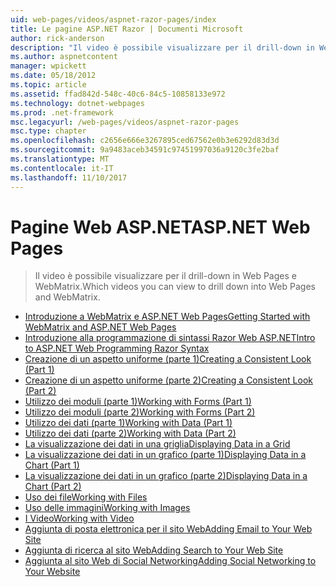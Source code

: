 ```yaml
---
uid: web-pages/videos/aspnet-razor-pages/index
title: Le pagine ASP.NET Razor | Documenti Microsoft
author: rick-anderson
description: "Il video è possibile visualizzare per il drill-down in Web Pages e WebMatrix."
ms.author: aspnetcontent
manager: wpickett
ms.date: 05/18/2012
ms.topic: article
ms.assetid: ffad842d-548c-40c6-84c5-10858133e972
ms.technology: dotnet-webpages
ms.prod: .net-framework
msc.legacyurl: /web-pages/videos/aspnet-razor-pages
msc.type: chapter
ms.openlocfilehash: c2656e666e3267895ced67562e0b3e6292d83d3d
ms.sourcegitcommit: 9a9483aceb34591c97451997036a9120c3fe2baf
ms.translationtype: MT
ms.contentlocale: it-IT
ms.lasthandoff: 11/10/2017
---
```

<a name="aspnet-web-pages"></a><span data-ttu-id="d01fd-103">Pagine Web ASP.NET</span><span class="sxs-lookup"><span data-stu-id="d01fd-103">ASP.NET Web Pages</span></span>
=================
> <span data-ttu-id="d01fd-104">Il video è possibile visualizzare per il drill-down in Web Pages e WebMatrix.</span><span class="sxs-lookup"><span data-stu-id="d01fd-104">Which videos you can view to drill down into Web Pages and WebMatrix.</span></span>


- [<span data-ttu-id="d01fd-105">Introduzione a WebMatrix e ASP.NET Web Pages</span><span class="sxs-lookup"><span data-stu-id="d01fd-105">Getting Started with WebMatrix and ASP.NET Web Pages</span></span>](getting-started-with-webmatrix-and-aspnet-web-pages.md)
- [<span data-ttu-id="d01fd-106">Introduzione alla programmazione di sintassi Razor Web ASP.NET</span><span class="sxs-lookup"><span data-stu-id="d01fd-106">Intro to ASP.NET Web Programming Razor Syntax</span></span>](introduction-to-aspnet-web-programming-using-the-razor-syntax.md)
- [<span data-ttu-id="d01fd-107">Creazione di un aspetto uniforme (parte 1)</span><span class="sxs-lookup"><span data-stu-id="d01fd-107">Creating a Consistent Look (Part 1)</span></span>](creating-a-consistent-look-part-1.md)
- [<span data-ttu-id="d01fd-108">Creazione di un aspetto uniforme (parte 2)</span><span class="sxs-lookup"><span data-stu-id="d01fd-108">Creating a Consistent Look (Part 2)</span></span>](creating-a-consistent-look-part-2.md)
- [<span data-ttu-id="d01fd-109">Utilizzo dei moduli (parte 1)</span><span class="sxs-lookup"><span data-stu-id="d01fd-109">Working with Forms (Part 1)</span></span>](working-with-forms-part-1.md)
- [<span data-ttu-id="d01fd-110">Utilizzo dei moduli (parte 2)</span><span class="sxs-lookup"><span data-stu-id="d01fd-110">Working with Forms (Part 2)</span></span>](working-with-forms-part-2.md)
- [<span data-ttu-id="d01fd-111">Utilizzo dei dati (parte 1)</span><span class="sxs-lookup"><span data-stu-id="d01fd-111">Working with Data (Part 1)</span></span>](working-with-data-part-1.md)
- [<span data-ttu-id="d01fd-112">Utilizzo dei dati (parte 2)</span><span class="sxs-lookup"><span data-stu-id="d01fd-112">Working with Data (Part 2)</span></span>](working-with-data-part-2.md)
- [<span data-ttu-id="d01fd-113">La visualizzazione dei dati in una griglia</span><span class="sxs-lookup"><span data-stu-id="d01fd-113">Displaying Data in a Grid</span></span>](displaying-data-in-a-grid.md)
- [<span data-ttu-id="d01fd-114">La visualizzazione dei dati in un grafico (parte 1)</span><span class="sxs-lookup"><span data-stu-id="d01fd-114">Displaying Data in a Chart (Part 1)</span></span>](displaying-data-in-a-chart-part-1.md)
- [<span data-ttu-id="d01fd-115">La visualizzazione dei dati in un grafico (parte 2)</span><span class="sxs-lookup"><span data-stu-id="d01fd-115">Displaying Data in a Chart (Part 2)</span></span>](displaying-data-in-a-chart-part-2.md)
- [<span data-ttu-id="d01fd-116">Uso dei file</span><span class="sxs-lookup"><span data-stu-id="d01fd-116">Working with Files</span></span>](working-with-files.md)
- [<span data-ttu-id="d01fd-117">Uso delle immagini</span><span class="sxs-lookup"><span data-stu-id="d01fd-117">Working with Images</span></span>](working-with-images.md)
- [<span data-ttu-id="d01fd-118">I Video</span><span class="sxs-lookup"><span data-stu-id="d01fd-118">Working with Video</span></span>](working-with-video.md)
- [<span data-ttu-id="d01fd-119">Aggiunta di posta elettronica per il sito Web</span><span class="sxs-lookup"><span data-stu-id="d01fd-119">Adding Email to Your Web Site</span></span>](adding-email-to-your-web-site.md)
- [<span data-ttu-id="d01fd-120">Aggiunta di ricerca al sito Web</span><span class="sxs-lookup"><span data-stu-id="d01fd-120">Adding Search to Your Web Site</span></span>](adding-search-to-your-web-site.md)
- [<span data-ttu-id="d01fd-121">Aggiunta al sito Web di Social Networking</span><span class="sxs-lookup"><span data-stu-id="d01fd-121">Adding Social Networking to Your Website</span></span>](adding-social-networking-to-your-website.md)
